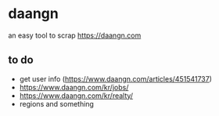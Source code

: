 daangn
=
an easy tool to scrap https://daangn.com

to do
-
* get user info (https://www.daangn.com/articles/451541737)
* https://www.daangn.com/kr/jobs/
* https://www.daangn.com/kr/realty/
* regions and something
